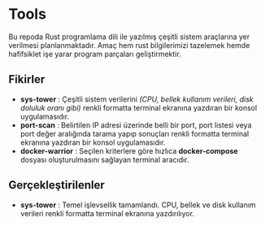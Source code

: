 # Tools

Bu repoda Rust programlama dili ile yazılmış çeşitli sistem araçlarına yer verilmesi planlanmaktadır. Amaç hem rust bilgilerimizi tazelemek hemde hafifsiklet işe yarar program parçaları geliştirmektir.

## Fikirler

- **sys-tower** : Çeşitli sistem verilerini _(CPU, bellek kullanım verileri, disk doluluk oranı gibi)_ renkli formatta terminal ekranına yazdıran bir konsol uygulamasıdır.
- **port-scan** : Belirtilen IP adresi üzerinde belli bir port, port listesi veya port değer aralığında tarama yapıp sonuçları renkli formatta terminal ekranına yazdıran bir konsol uygulamasıdır.
- **docker-warrior** : Seçilen kriterlere göre hızlıca **docker-compose** dosyası oluşturulmasını sağlayan terminal aracıdır.

## Gerçekleştirilenler

- **sys-tower** : Temel işlevsellik tamamlandı. CPU, bellek ve disk kullanım verileri renkli formatta terminal ekranına yazdırılıyor.
